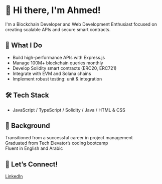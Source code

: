 # 👋 Hi there, I'm Ahmed!

I'm a Blockchain Developer and Web Development Enthusiast focused on creating scalable APIs and secure smart contracts.

## 💼 What I Do
- Build high-performance APIs with Express.js
- Manage 100M+ blockchain queries monthly
- Develop Solidity smart contracts (ERC20, ERC721)
- Integrate with EVM and Solana chains
- Implement robust testing: unit & integration

## 🛠️ Tech Stack
- JavaScript / TypeScript / Solidity / Java / HTML & CSS

## 🚀 Background
Transitioned from a successful career in project management  
Graduated from Tech Elevator’s coding bootcamp  
Fluent in English and Arabic

## 🤝 Let’s Connect!
[LinkedIn](https://www.linkedin.com/in/ahmedfelbagory/)
